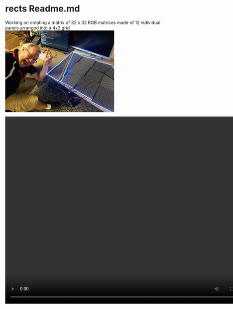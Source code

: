 # rects Readme.md
Working on creating a matrix of 32 x 32 RGB matrices made of 12 individual panels arranged into a 4x3 grid
<img src="matrixOfMatrices.jpeg" width=350 align=center>
</br>


<video controls="controls" width="800" height="600" 
       name="Video Name" src="https://github.com/jeffellenbogen/rects/blob/master/rectAndLines.MOV"></video>
